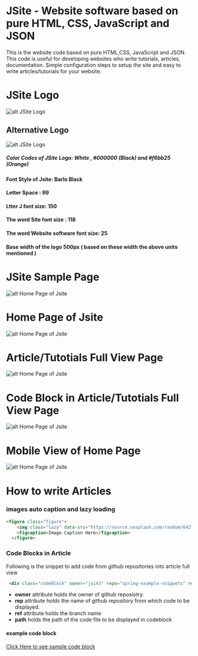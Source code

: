 # JSite - Website software based on pure HTML, CSS, JavaScript and JSON
This is the website code based on pure HTML,CSS, JavaScript and JSON. This code is useful for developing websites who write tutorials, articles, documentation. Simple configuration steps to setup the site and easy to write articles/tutorials for your website. 
# JSite Logo
![alt JSite Logo](https://drive.google.com/uc?id=1wMImMV9X9bxzEW3s18H716W3_ImShwQc&export=download)
## Alternative Logo
![alt JSite Logo](https://drive.google.com/uc?id=1WQo5FDiLfUyPoz89eLwqYpEFL3IvWD8A&export=download)


##### Color Codes of JSite Logo: White , #000000 (Black)  and #f6bb25 (Orange) 
#### Font Style of Jsite: Barlo Black
#### Letter Space : 99
#### Ltter J font size: 150
#### The word Site font size : 118
#### The word Website software font size: 25
#### Base width of the logo 500px ( based on these width the above units mentioned )

# JSite Sample Page
![alt Home Page of Jsite](https://drive.google.com/uc?id=1LimXSW54PTOtfxcWhWNXNIs6ldr2OaMk)

# Home Page of Jsite
![alt Home Page of Jsite](https://drive.google.com/uc?id=1tGtYqV7jUVXkgOl1t10PTd9XnwZh7nPO)
# Article/Tutotials Full View Page 
![alt Home Page of Jsite](https://drive.google.com/uc?id=1JKGSFYPGueScVzW1n1jxlsViNmBc6m3K)
# Code Block in Article/Tutotials Full View Page 
![alt Home Page of Jsite](https://drive.google.com/uc?id=1C1F7ZQPMX9bQil1J7BBfllA9ZRFG7nfd)
# Mobile View of Home Page
![alt Home Page of Jsite](https://drive.google.com/uc?id=1Ighk3XZUneYXLZKBdsFmK5LGH1hh6Nmu)
# How to write Articles
### images auto caption and lazy loading

```HTML
<figure class="figure">
    <img class="lazy" data-src="https://source.unsplash.com/random/642" />
    <figcaption>Image Caption Here</figcaption>
  </figure>
 ```
 ### Code Blocks in Article
 Following is the snippet to add code from github repositories into article full view
 ```HTML
  <div class="codeBlock" owner="jai43" repo="spring-example-snippets" ref="master" embeded='{"path": "springBoot/@Bean/singleton_bean.java" },{"path": "springBoot/@Bean/prototye_bean.java" }' style="height:600px;"></div>
```
- **owner** attribute holds the owner of github reposiotry.
- **rep** attribute holds the name of github repository from which code to be displayed.
- **ref** attribute holds the branch name 
- **path** holds the path of the code file to be displayed in codeblock
#### example code block
[Click Here to see sample code block](https://github.com/jai43/JSite/blob/master/README.md#code-block-in-articletutotials-full-view-page)




  
  

